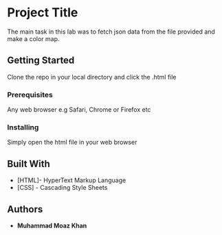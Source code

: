 # Project Title

The main task in this lab was to fetch json data from the file provided and make a color map.

## Getting Started

Clone the repo in your local directory and click the .html file

### Prerequisites

Any web browser e.g Safari, Chrome or Firefox etc


### Installing

Simply open the html file in your web browser

## Built With

* [HTML]- HyperText Markup Language
* [CSS] - Cascading Style Sheets
## Authors

* **Muhammad Moaz Khan**
